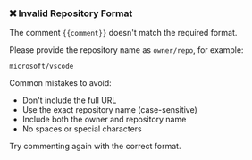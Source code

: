### ❌ Invalid Repository Format

The comment `{{comment}}` doesn't match the required format.

Please provide the repository name as `owner/repo`, for example:
```
microsoft/vscode
```

Common mistakes to avoid:
- Don't include the full URL
- Use the exact repository name (case-sensitive)
- Include both the owner and repository name
- No spaces or special characters

Try commenting again with the correct format. 